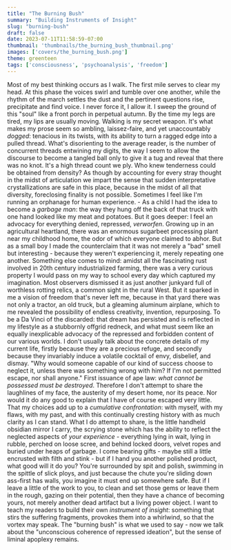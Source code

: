 ```yaml
---
title: "The Burning Bush"
summary: "Building Instruments of Insight"
slug: "burning-bush"
draft: false
date: 2023-07-11T11:58:59-07:00
thumbnail: 'thumbnails/the_burning_bush_thumbnail.png'
images: ['covers/the_burning_bush.png']
theme: greenteen
tags: ['consciousness', 'psychoanalysis', 'freedom']
---
```


Most of my best thinking occurs as I walk. The first mile serves to clear my head. At this phase the voices swirl and tumble over one another, while the rhythm of the march settles the dust and the pertinent questions rise, precipitate and find voice. I never force it, I allow it. I sweep the ground of this "soul" like a front porch in perpetual autumn. By the time my legs are tired, my lips are usually moving. Walking is my secret weapon. It's what makes my prose seem so ambling, laissez-faire, and yet unaccountably *dogged*: tenacious in its twists, with its ability to turn a ragged edge into a pulled thread. What's disorienting to the average reader, is the number of concurrent threads entwining my digits, the way I seem to allow the discourse to become a tangled ball only to give it a tug and reveal that there was no knot. It's a high thread count we ply. Who knew tenderness could be obtained from density? As though by accounting for every stray thought in the midst of articulation we impart the sense that sudden interpretative crystallizations are safe in this place, because in the midst of all that diversity, foreclosing finality is not possible. Sometimes I feel like I'm running an orphanage for human experience. - As a child I had the idea to become a *garbage man*: the way they hung off the back of that truck with one hand looked like my meat and potatoes. But it goes deeper: I feel an advocacy for everything denied, repressed, *verworfen*. Growing up in an agricultural heartland, there was an enormous sugarbeet processing plant near my childhood home, the odor of which everyone claimed to abhor. But as a small boy I made the counterclaim that it was not merely a "bad" smell but interesting - because they weren't experiencing it, merely repeating one another. Something else comes to mind: amidst all the fascinating rust involved in 20th century industrialized farming, there was a very curious property I would pass on my way to school every day which captured my imagination. Most observers dismissed it as just another junkyard full of worthless rotting relics, a common sight in the rural West. But it sparked in me a vision of freedom that's never left me, because in that yard there was not only a tractor, an old truck, but a gleaming aluminum airplane, which to me revealed the possibility of endless creativity, invention, repurposing. To be a Da Vinci of the discarded: that dream has persisted and is reflected in my lifestyle as a stubbornly offgrid redneck, and what must seem like an equally inexplicable advocacy of the repressed and forbidden content of our various worlds. I don't usually talk about the concrete details of my current life, firstly because they are a precious refuge, and secondly because they invariably induce a volatile cocktail of envy, disbelief, and dismay. "Why would someone capable of our kind of success choose to neglect it, unless there was something wrong with him? If I'm not permitted escape, nor shall anyone." First issuance of ape law: *what cannot be possessed must be destroyed*. Therefore I don't attempt to share the laughlines of my face, the austerity of my desert home, nor its peace. Nor would it do any good to explain that I have of course escaped very little. That my choices add up to a *cumulative confrontation*: with myself, with my flaws, with my past, and with this continually cresting history with as much clarity as I can stand. What I do attempt to share, is the little handheld obsidian mirror I carry, the scrying stone which has the ability to reflect the neglected aspects of *your experience* - everything lying in wait, lying in rubble, perched on loose scree, and behind locked doors, velvet ropes and buried under heaps of garbage. I come bearing gifts - maybe still a little encrusted with filth and stink - but if I hand you another polished product, what good will it do you? You're surrounded by spit and polish, swimming in the spittle of slick ploys, and just because the chute you're sliding down ass-first has walls, you imagine it must end up somewhere safe. But if I leave a little of the work to you, to clean and set those gems or leave them in the rough, gazing on their potential, then they have a chance of becoming yours, not merely another dead artifact but a living power object. I want to teach my readers to build their own *instrument of insight*: something that stirs the suffering fragments, provokes them into a whirlwind, so that the vortex may speak. The "burning bush" is what we used to say - now we talk about the "unconscious coherence of repressed ideation", but the sense of liminal apoplexy remains.
